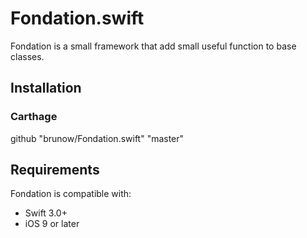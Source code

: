 # Fondation.swift

Fondation is a small framework that add small useful function to base classes.

## Installation

### Carthage

github "brunow/Fondation.swift" "master"

## Requirements

Fondation is compatible with:

* Swift 3.0+
* iOS 9 or later